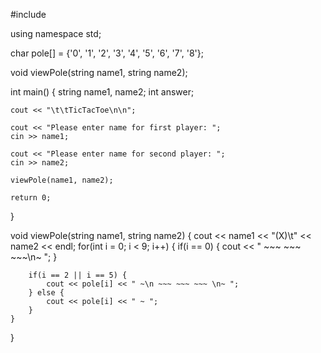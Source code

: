 #include <iostream>

using namespace std;

char pole[] = {'0', '1', '2', '3', '4', '5', '6', '7', '8'};

void viewPole(string name1, string name2);

int main()
{
    string name1, name2;
    int answer;

    cout << "\t\tTicTacToe\n\n";

    cout << "Please enter name for first player: ";
    cin >> name1;

    cout << "Please enter name for second player: ";
    cin >> name2;

    viewPole(name1, name2);

    return 0;
}

void viewPole(string name1, string name2) {
    cout << name1 << "(X)\t" << name2 << endl;
    for(int i = 0; i < 9; i++) {
        if(i == 0) {
            cout << " ~~~ ~~~ ~~~\n~ ";
        }

        if(i == 2 || i == 5) {
            cout << pole[i] << " ~\n ~~~ ~~~ ~~~ \n~ ";
        } else {
            cout << pole[i] << " ~ ";
        }
    }
}
